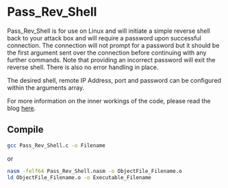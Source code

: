 # Pass_Rev_Shell

Pass_Rev_Shell is for use on Linux and will initiate a simple reverse shell back to your attack box and will require a password upon successful connection. The connection will not prompt for a password but it should be the first argument sent over the connection before continuing with any further commands. Note that providing an incorrect password will exit the reverse shell. There is also no error handling in place.

The desired shell, remote IP Address, port and password can be configured within the arguments array.

For more information on the inner workings of the code, please read the blog [here](https://j33r4ff3.github.io/blog/Creating-A-Reverse-Shell-In-C).

## Compile

```bash
gcc Pass_Rev_Shell.c -o Filename
```
or
```bash
nasm -felf64 Pass_Rev_Shell.nasm -o ObjectFile_Filename.o
ld ObjectFile_Filename.o -o Executable_Filename
```
